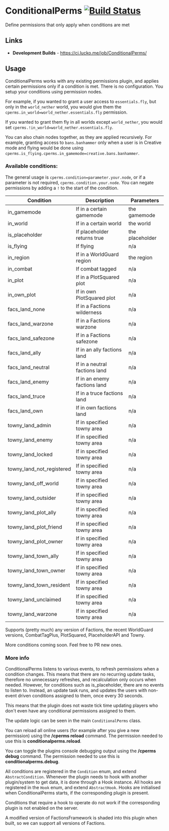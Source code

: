 # ConditionalPerms [![Build Status](https://ci.lucko.me/job/ConditionalPerms/badge/icon)](https://ci.lucko.me/job/ConditionalPerms/)
Define permissions that only apply when conditions are met

## Links
* **Development Builds** - <https://ci.lucko.me/job/ConditionalPerms/>

## Usage
ConditionalPerms works with any existing permissions plugin, and applies certain permissions only if a condition is met. There is no configuration. You setup your conditions using permission nodes.

For example, if you wanted to grant a user access to `essentials.fly`, but only in the `world_nether` world, you would give them the `cperms.in_world=world_nether.essentials.fly` permission.

If you wanted to grant them fly in all worlds except `world_nether`, you would set `cperms.!in_world=world_nether.essentials.fly`.

You can also chain nodes together, as they are applied recursively.
For example, granting access to `bans.banhammer` only when a user is in Creative mode and flying would be done using `cperms.is_flying.cperms.in_gamemode=creative.bans.banhammer`.

### Available conditions:
The general usage is `cperms.condition=parameter.your.node`, or if a parameter is not required, `cperms.condition.your.node`. You can negate permissions by adding a `!` to the start of the condition.

| Condition                  | Description                     | Parameters       |
|----------------------------|---------------------------------|------------------|
| in_gamemode                | If in a certain gamemode        | the gamemode     |
| in_world                   | If in a certain world           | the world        |
| is_placeholder             | If placeholder returns true     | the placeholder  |
| is_flying                  | If flying                       | n/a              |
| in_region                  | If in a WorldGuard region       | the region       |
| in_combat                  | If combat tagged                | n/a              |
| in_plot                    | If in a PlotSquared plot        | n/a              |
| in_own_plot                | If in own PlotSquared plot      | n/a              |
| facs_land_none             | If in a Factions wilderness     | n/a              |
| facs_land_warzone          | If in a Factions warzone        | n/a              |
| facs_land_safezone         | If in a Factions safezone       | n/a              |
| facs_land_ally             | If in an ally factions land     | n/a              |
| facs_land_neutral          | If in a neutral factions land   | n/a              |
| facs_land_enemy            | If in an enemy factions land    | n/a              |
| facs_land_truce            | If in a truce factions land     | n/a              |
| facs_land_own              | If in own factions land         | n/a              |
| towny_land_admin           | If in specified towny area      | n/a              |
| towny_land_enemy           | If in specified towny area      | n/a              |
| towny_land_locked          | If in specified towny area      | n/a              |
| towny_land_not_registered  | If in specified towny area      | n/a              |
| towny_land_off_world       | If in specified towny area      | n/a              |
| towny_land_outsider        | If in specified towny area      | n/a              |
| towny_land_plot_ally       | If in specified towny area      | n/a              |
| towny_land_plot_friend     | If in specified towny area      | n/a              |
| towny_land_plot_owner      | If in specified towny area      | n/a              |
| towny_land_town_ally       | If in specified towny area      | n/a              |
| towny_land_town_owner      | If in specified towny area      | n/a              |
| towny_land_town_resident   | If in specified towny area      | n/a              |
| towny_land_unclaimed       | If in specified towny area      | n/a              |
| towny_land_warzone         | If in specified towny area      | n/a              |


Supports (pretty much) any version of Factions, the recent WorldGuard versions, CombatTagPlus, PlotSquared, PlaceholderAPI and Towny.

More conditions coming soon. Feel free to PR new ones.

### More info
ConditionalPerms listens to various events, to refresh permissions when a condition changes. This means that there are no recurring update tasks, therefore no unnecessary refreshes, and recalculation only occurs when needed. However, for conditions such as is_placeholder, there are no events to listen to. Instead, an update task runs, and updates the users with non-event driven conditions assigned to them, once every 30 seconds.

This means that the plugin does not waste tick time updating players who don't even have any conditional permissions assigned to them.

The update logic can be seen in the main `ConditionalPerms` class.

You can reload all online users (for example after you give a new permission) using the **/cperms reload** command. The permission needed to use this is **conditionalperms.reload**.

You can toggle the plugins console debugging output using the **/cperms debug** command. The permission needed to use this is **conditionalperms.debug**.

All conditions are registered in the `Condition` enum, and extend `AbstractCondition`. Whenever the plugin needs to hook with another plugin/system to get data, it is done through a Hook instance. All hooks are registered in the `Hook` enum, and extend `AbstractHook`. Hooks are initialised when ConditionalPerms starts, if the corresponding plugin is present.

Conditions that require a hook to operate do not work if the corresponding plugin is not enabled on the server.

A modified version of FactionsFramework is shaded into this plugin when built, so we can support all versions of Factions.
